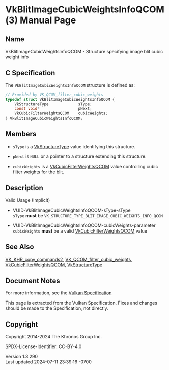 # VkBlitImageCubicWeightsInfoQCOM(3) Manual Page

## Name

VkBlitImageCubicWeightsInfoQCOM - Structure specifying image blit cubic
weight info



## <a href="#_c_specification" class="anchor"></a>C Specification

The `VkBlitImageCubicWeightsInfoQCOM` structure is defined as:

``` c
// Provided by VK_QCOM_filter_cubic_weights
typedef struct VkBlitImageCubicWeightsInfoQCOM {
    VkStructureType             sType;
    const void*                 pNext;
    VkCubicFilterWeightsQCOM    cubicWeights;
} VkBlitImageCubicWeightsInfoQCOM;
```

## <a href="#_members" class="anchor"></a>Members

- `sType` is a [VkStructureType](https://registry.khronos.org/vulkan/specs/1.3-extensions/man/html/VkStructureType.html) value identifying
  this structure.

- `pNext` is `NULL` or a pointer to a structure extending this
  structure.

- `cubicWeights` is a
  [VkCubicFilterWeightsQCOM](https://registry.khronos.org/vulkan/specs/1.3-extensions/man/html/VkCubicFilterWeightsQCOM.html) value
  controlling cubic filter weights for the blit.

## <a href="#_description" class="anchor"></a>Description

Valid Usage (Implicit)

- <a href="#VUID-VkBlitImageCubicWeightsInfoQCOM-sType-sType"
  id="VUID-VkBlitImageCubicWeightsInfoQCOM-sType-sType"></a>
  VUID-VkBlitImageCubicWeightsInfoQCOM-sType-sType  
  `sType` **must** be
  `VK_STRUCTURE_TYPE_BLIT_IMAGE_CUBIC_WEIGHTS_INFO_QCOM`

- <a href="#VUID-VkBlitImageCubicWeightsInfoQCOM-cubicWeights-parameter"
  id="VUID-VkBlitImageCubicWeightsInfoQCOM-cubicWeights-parameter"></a>
  VUID-VkBlitImageCubicWeightsInfoQCOM-cubicWeights-parameter  
  `cubicWeights` **must** be a valid
  [VkCubicFilterWeightsQCOM](https://registry.khronos.org/vulkan/specs/1.3-extensions/man/html/VkCubicFilterWeightsQCOM.html) value

## <a href="#_see_also" class="anchor"></a>See Also

[VK_KHR_copy_commands2](https://registry.khronos.org/vulkan/specs/1.3-extensions/man/html/VK_KHR_copy_commands2.html),
[VK_QCOM_filter_cubic_weights](https://registry.khronos.org/vulkan/specs/1.3-extensions/man/html/VK_QCOM_filter_cubic_weights.html),
[VkCubicFilterWeightsQCOM](https://registry.khronos.org/vulkan/specs/1.3-extensions/man/html/VkCubicFilterWeightsQCOM.html),
[VkStructureType](https://registry.khronos.org/vulkan/specs/1.3-extensions/man/html/VkStructureType.html)

## <a href="#_document_notes" class="anchor"></a>Document Notes

For more information, see the <a
href="https://registry.khronos.org/vulkan/specs/1.3-extensions/html/vkspec.html#VkBlitImageCubicWeightsInfoQCOM"
target="_blank" rel="noopener">Vulkan Specification</a>

This page is extracted from the Vulkan Specification. Fixes and changes
should be made to the Specification, not directly.

## <a href="#_copyright" class="anchor"></a>Copyright

Copyright 2014-2024 The Khronos Group Inc.

SPDX-License-Identifier: CC-BY-4.0

Version 1.3.290  
Last updated 2024-07-11 23:39:16 -0700
